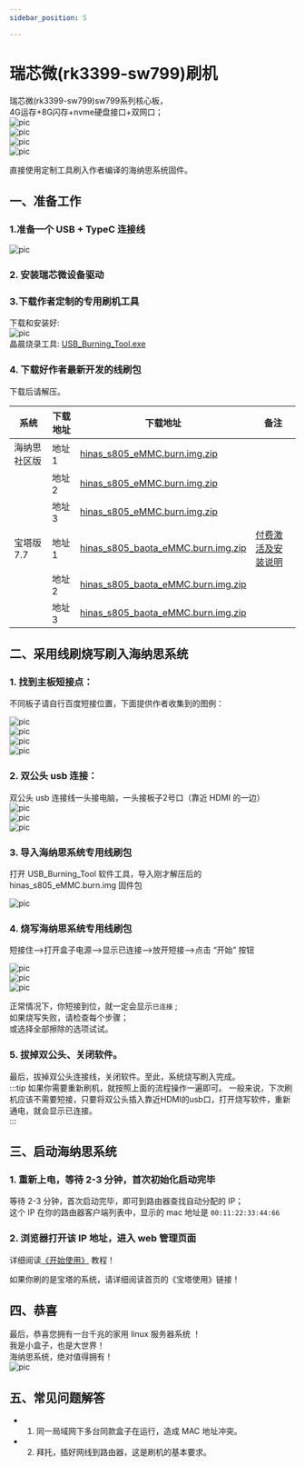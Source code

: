 ```yaml
---
sidebar_position: 5

---
```


# 瑞芯微(rk3399-sw799)刷机

瑞芯微(rk3399-sw799)sw799系列核心板，  
4G运存+8G闪存+nvme硬盘接口+双网口；   
![pic](pic/rk3399/sw799-1.png)  
![pic](pic/rk3399/sw799-2.png)  
![pic](pic/rk3399/sw799-3.png)  
![pic](pic/rk3399/sw799-4.png)  

直接使用定制工具刷入作者编译的海纳思系统固件。  

## 一、准备工作  

### 1.准备一个 USB + TypeC 连接线  

![pic](pic/s805/usb2.png)  
  
### 2. 安装瑞芯微设备驱动



### 3.下载作者定制的专用刷机工具

下载和安装好:  
![pic](pic/s805/tools.png)  
晶晨烧录工具: [USB_Burning_Tool.exe](https://www.ecoo.top/update/soft_init/amlproject/USB_Burning_Tool_v2.1.3.exe)

### 4. 下载好作者最新开发的线刷包

下载后请解压。  

| 系统            | 下载地址        | 下载地址 | 备注 |
| ------------------ | -------------- | ------------ | ---------| 
| 海纳思社区版 | 地址1 | [hinas_s805_eMMC.burn.img.zip](https://node4.histb.com:9088/update/system/s805/hinas_s805_eMMC.burn.img.zip)|  |  
|  | 地址2 | [hinas_s805_eMMC.burn.img.zip](https://node2.histb.com/update/system/s805/hinas_s805_eMMC.burn.img.zip)|  |  
|  | 地址3 | [hinas_s805_eMMC.burn.img.zip](https://node3.histb.com:9088/update/system/s805/hinas_s805_eMMC.burn.img.zip)|  |  
| 宝塔版7.7 | 地址1 | [hinas_s805_baota_eMMC.burn.img.zip](https://node4.histb.com:9088/update/system/s805/hinas_s805_baota_eMMC.burn.img.zip)| [付费激活及安装说明](https://ecoo.top/baota.html) |  
|  | 地址2 | [hinas_s805_baota_eMMC.burn.img.zip](https://node2.histb.com/update/system/s805/hinas_s805_baota_eMMC.burn.img.zip)|  |  
|  | 地址3 | [hinas_s805_baota_eMMC.burn.img.zip](https://node3.histb.com:9088/update/system/s805/hinas_s805_baota_eMMC.burn.img.zip)|  |  

## 二、采用线刷烧写刷入海纳思系统

### 1. 找到主板短接点：
不同板子请自行百度短接位置，下面提供作者收集到的图例：  

![pic](pic/s805/2.png)   
![pic](pic/s805/2-2.png)   
![pic](pic/s805/3.png)   
![pic](pic/s805/3-3.jpg)   

### 2. 双公头 usb 连接：  

双公头 usb 连接线一头接电脑，一头接板子2号口（靠近 HDMI 的一边）  
![pic](pic/s805/1.png)  
![pic](pic/s805/1-2.png)  
![pic](pic/s805/1-3.png)  

### 3. 导入海纳思系统专用线刷包

打开 USB_Burning_Tool 软件工具，导入刚才解压后的 hinas_s805_eMMC.burn.img 固件包

![pic](pic/s805/4-1.png)  

### 4. 烧写海纳思系统专用线刷包

短接住-->打开盒子电源-->显示已连接-->放开短接-->点击 “开始” 按钮  

![pic](pic/s805/5-1.png)  
![pic](pic/s805/5-2.png)  
![pic](pic/s805/5-3.png)  

正常情况下，你短接到位，就一定会显示```已连接``` ;  
如果烧写失败，请检查每个步骤；  
或选择全部擦除的选项试试。  

### 5. 拔掉双公头、关闭软件。  

最后，拔掉双公头连接线，关闭软件。至此，系统烧写刷入完成。  
:::tip
如果你需要重新刷机，就按照上面的流程操作一遍即可。
一般来说，下次刷机应该不需要短接，只要将双公头插入靠近HDMI的usb口，打开烧写软件，重新通电，就会显示已连接。  
:::

## 三、启动海纳思系统

### 1. 重新上电，等待 2-3 分钟，首次初始化启动完毕

 等待 2-3 分钟，首次启动完毕，即可到路由器查找自动分配的 IP；  
 这个 IP 在你的路由器客户端列表中，显示的 mac 地址是 `00:11:22:33:44:66`  

### 2. 浏览器打开该 IP 地址，进入 web 管理页面  

详细阅读[《开始使用》](/docs/tutorial-extras/start) 教程！  


如果你刷的是宝塔的系统，请详细阅读首页的《宝塔使用》链接！  



## 四、恭喜

最后，恭喜您拥有一台千兆的家用 linux 服务器系统 ！  
我是小盒子，也是大世界！  
海纳思系统，绝对值得拥有！   
![pic](pic/s805/9-1.png)   

## 五、常见问题解答

- 1. 同一局域网下多台同款盒子在运行，造成 MAC 地址冲突。

- 2. 拜托，插好网线到路由器，这是刷机的基本要求。








